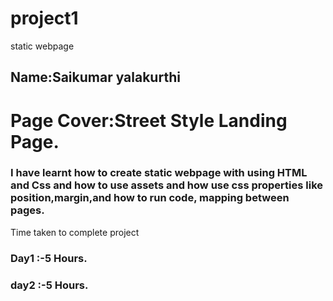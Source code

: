 # project1
static webpage

## Name:Saikumar yalakurthi

# Page Cover:Street Style Landing Page.

### I have learnt how to create static webpage with using HTML and Css and how to use assets and how use css properties like position,margin,and how to run code, mapping between pages.

Time taken to complete project
### Day1 :-5 Hours.
### day2 :-5 Hours.

